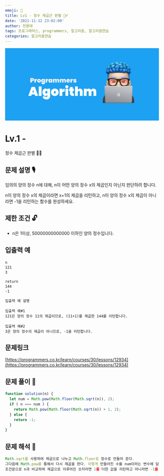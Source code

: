 ```yaml
---
emoji: 🥸
title: Lv1 - 정수 제곱근 판별 🕵️‍♂️
date: '2021-11-12 23:02:00'
author: 전용태
tags: 프로그래머스, programmers, 알고리즘, 알고리즘연습
categories: 알고리즘연습
---
```


![img_a.png](img_a.png)

# Lv.1 - 
정수 제곱근 판별 🕵️‍♂️

## **문제 설명 🎙**

임의의 양의 정수 n에 대해, n이 어떤 양의 정수 x의 제곱인지 아닌지 판단하려 합니다.

n이 양의 정수 x의 제곱이라면 x+1의 제곱을 리턴하고, n이 양의 정수 x의 제곱이 아니라면 -1을 리턴하는 함수를 완성하세요.

## **제한 조건 🔓**

- n은 1이상, 50000000000000 이하인 양의 정수입니다.

## 입출력 예

```
n
121
3
```

```
return
144
-1
```

```
입출력 예 설명

입출력 예#1
121은 양의 정수 11의 제곱이므로, (11+1)를 제곱한 144를 리턴합니다.

입출력 예#2
3은 양의 정수의 제곱이 아니므로, -1을 리턴합니다.
```

## 문제링크

[https://programmers.co.kr/learn/courses/30/lessons/12934](https://programmers.co.kr/learn/courses/30/lessons/12934)

## 문제 풀이 🤔

```jsx
function solution(n) {
  let num = Math.pow(Math.floor(Math.sqrt(n)), 2);
  if ( n === num ) {
    return Math.pow(Math.floor(Math.sqrt(n)) + 1, 2);
  } else {
    return -1;
  }
}
```

## 문제 해석 🥸

```jsx
Math.sqrt를 사용하여 제곱으로 나누고 Math.floor로 정수로 만들어 준다.
그다음에 Math.pow를 통해서 다시 제곱을 한다. 이렇게 만들어진 수를 num이라는 변수에 담고,
조건문으로 n과 비교하여 제곱으로 이루어진 숫자라면 1을 더한 값을 리턴하고 아니라면 -1을 리턴한다.
```

<br />
<br />